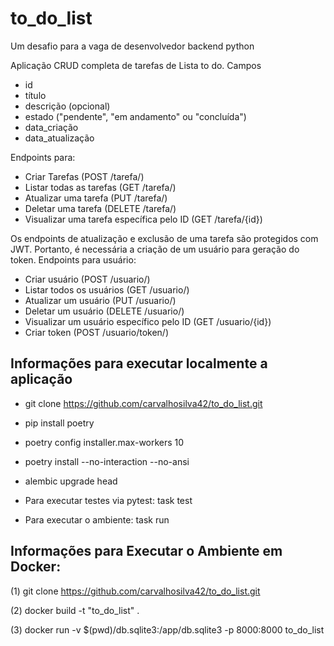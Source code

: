 # to_do_list
Um desafio para a vaga de desenvolvedor backend python

Aplicação CRUD completa de tarefas de Lista to do. Campos

- id
- título
- descrição (opcional)
- estado ("pendente", "em andamento" ou "concluída")
- data_criação
- data_atualização

Endpoints para:

- Criar Tarefas (POST /tarefa/)
- Listar todas as tarefas (GET /tarefa/)
- Atualizar uma tarefa (PUT /tarefa/)
- Deletar uma tarefa (DELETE /tarefa/)
- Visualizar uma tarefa específica pelo ID (GET /tarefa/{id})

Os endpoints de atualização e exclusão de uma tarefa são protegidos com JWT. Portanto, é necessária a criação de um
usuário para geração do token. Endpoints para usuário:

- Criar usuário (POST /usuario/)
- Listar todos os usuários (GET /usuario/)
- Atualizar um usuário (PUT /usuario/)
- Deletar um usuário (DELETE /usuario/)
- Visualizar um usuário específico pelo ID (GET /usuario/{id})
- Criar token (POST /usuario/token/)

## Informações para executar localmente a aplicação

+ git clone https://github.com/carvalhosilva42/to_do_list.git

+ pip install poetry

+ poetry config installer.max-workers 10

+ poetry install --no-interaction --no-ansi

+ alembic upgrade head

+ Para executar testes via pytest: task test

+ Para executar o ambiente: task run

## Informações para Executar o Ambiente em Docker:

(1) git clone https://github.com/carvalhosilva42/to_do_list.git

(2) docker build -t "to_do_list" .

(3) docker run -v $(pwd)/db.sqlite3:/app/db.sqlite3 -p 8000:8000 to_do_list
